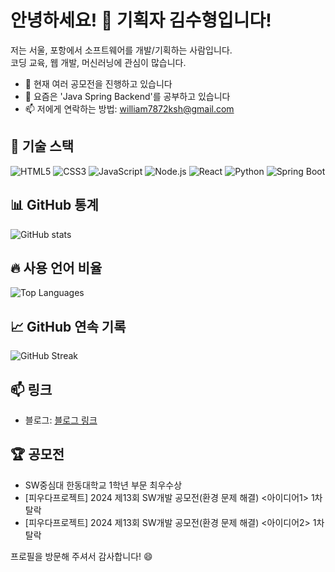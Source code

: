 # 안녕하세요! 👋 기획자 김수형입니다! 

저는 서울, 포항에서 소프트웨어를 개발/기획하는 사람입니다.  
코딩 교육, 웹 개발, 머신러닝에 관심이 많습니다.

- 🔭 현재 여러 공모전을 진행하고 있습니다
- 🌱 요즘은 'Java Spring Backend'를 공부하고 있습니다
- 📫 저에게 연락하는 방법: william7872ksh@gmail.com

## 🔧 기술 스택

![HTML5](https://img.shields.io/badge/-HTML5-E34F26?style=flat-square&logo=html5&logoColor=white)
![CSS3](https://img.shields.io/badge/-CSS3-1572B6?style=flat-square&logo=css3)
![JavaScript](https://img.shields.io/badge/-JavaScript-F7DF1E?style=flat-square&logo=javascript&logoColor=black)
![Node.js](https://img.shields.io/badge/-Node.js-339933?style=flat-square&logo=node.js&logoColor=white)
![React](https://img.shields.io/badge/-React-61DAFB?style=flat-square&logo=react&logoColor=black)
![Python](https://img.shields.io/badge/-Python-3776AB?style=flat-square&logo=python&logoColor=white)
![Spring Boot](https://img.shields.io/badge/-Spring%20Boot-6DB33F?style=flat-square&logo=spring-boot&logoColor=white)

## 📊 GitHub 통계

![GitHub stats](https://github-readme-stats.vercel.app/api?username=YourUsername&show_icons=true&theme=radical)

## 🔥 사용 언어 비율

![Top Languages](https://github-readme-stats.vercel.app/api/top-langs/?username=YourUsername&layout=compact&theme=radical)

## 📈 GitHub 연속 기록

![GitHub Streak](https://github-readme-streak-stats.herokuapp.com/?user=YourUsername&theme=radical)

## 📫 링크

- 블로그: [블로그 링크](https://blog.naver.com/factory_ksh)

## 🏆 공모전
- SW중심대 한동대학교 1학년 부문 최우수상
- [피우다프로젝트] 2024 제13회 SW개발 공모전(환경 문제 해결) <아이디어1> 1차 탈락
- [피우다프로젝트] 2024 제13회 SW개발 공모전(환경 문제 해결) <아이디어2> 1차 탈락
  
프로필을 방문해 주셔서 감사합니다! 😄
